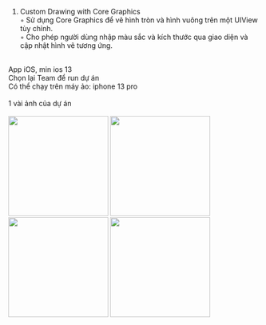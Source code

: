 1. Custom Drawing with Core Graphics<br/>
◦ Sử dụng Core Graphics để vẽ hình tròn và hình vuông trên một UIView tùy chỉnh.<br/>
◦ Cho phép người dùng nhập màu sắc và kích thước qua giao diện và cập nhật hình vẽ tương ứng.<br/>
<br>
App iOS, min ios 13<br/>
Chọn lại Team để run dự án<br/>
Có thể chạy trên máy ảo: iphone 13 pro<br/>
<br>
1 vài ảnh của dự án<br>
<br>
<img src="https://github.com/user-attachments/assets/97102a41-8340-41da-8c7f-21f18fc0706a" width="200" />
<img src="https://github.com/user-attachments/assets/6ab209b8-71a8-4cfa-80a0-33113fbdbc29" width="200" />
<img src="https://github.com/user-attachments/assets/cce7a0a0-44e2-4f3d-818b-0c6b5ff72021" width="200" />
<img src="https://github.com/user-attachments/assets/41561905-d756-4d30-a080-a8f90392c655" width="200" />

